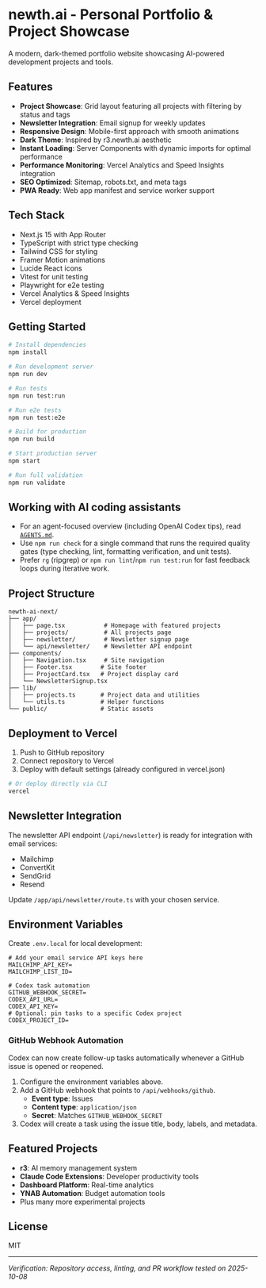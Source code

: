 # newth.ai - Personal Portfolio & Project Showcase

A modern, dark-themed portfolio website showcasing AI-powered development projects and tools.

## Features

- **Project Showcase**: Grid layout featuring all projects with filtering by status and tags
- **Newsletter Integration**: Email signup for weekly updates
- **Responsive Design**: Mobile-first approach with smooth animations
- **Dark Theme**: Inspired by r3.newth.ai aesthetic
- **Instant Loading**: Server Components with dynamic imports for optimal performance
- **Performance Monitoring**: Vercel Analytics and Speed Insights integration
- **SEO Optimized**: Sitemap, robots.txt, and meta tags
- **PWA Ready**: Web app manifest and service worker support

## Tech Stack

- Next.js 15 with App Router
- TypeScript with strict type checking
- Tailwind CSS for styling
- Framer Motion animations
- Lucide React icons
- Vitest for unit testing
- Playwright for e2e testing
- Vercel Analytics & Speed Insights
- Vercel deployment

## Getting Started

```bash
# Install dependencies
npm install

# Run development server
npm run dev

# Run tests
npm run test:run

# Run e2e tests
npm run test:e2e

# Build for production
npm run build

# Start production server
npm start

# Run full validation
npm run validate
```

## Working with AI coding assistants

- For an agent-focused overview (including OpenAI Codex tips), read [`AGENTS.md`](./AGENTS.md).
- Use `npm run check` for a single command that runs the required quality gates (type checking, lint, formatting verification, and unit tests).
- Prefer `rg` (ripgrep) or `npm run lint`/`npm run test:run` for fast feedback loops during iterative work.

## Project Structure

```
newth-ai-next/
├── app/
│   ├── page.tsx           # Homepage with featured projects
│   ├── projects/          # All projects page
│   ├── newsletter/        # Newsletter signup page
│   └── api/newsletter/    # Newsletter API endpoint
├── components/
│   ├── Navigation.tsx     # Site navigation
│   ├── Footer.tsx        # Site footer
│   ├── ProjectCard.tsx   # Project display card
│   └── NewsletterSignup.tsx
├── lib/
│   ├── projects.ts       # Project data and utilities
│   └── utils.ts          # Helper functions
└── public/               # Static assets
```

## Deployment to Vercel

1. Push to GitHub repository
2. Connect repository to Vercel
3. Deploy with default settings (already configured in vercel.json)

```bash
# Or deploy directly via CLI
vercel
```

## Newsletter Integration

The newsletter API endpoint (`/api/newsletter`) is ready for integration with email services:

- Mailchimp
- ConvertKit
- SendGrid
- Resend

Update `/app/api/newsletter/route.ts` with your chosen service.

## Environment Variables

Create `.env.local` for local development:

```
# Add your email service API keys here
MAILCHIMP_API_KEY=
MAILCHIMP_LIST_ID=

# Codex task automation
GITHUB_WEBHOOK_SECRET=
CODEX_API_URL=
CODEX_API_KEY=
# Optional: pin tasks to a specific Codex project
CODEX_PROJECT_ID=
```

### GitHub Webhook Automation

Codex can now create follow-up tasks automatically whenever a GitHub issue is opened or reopened.

1. Configure the environment variables above.
2. Add a GitHub webhook that points to `/api/webhooks/github`.
   - **Event type**: Issues
   - **Content type**: `application/json`
   - **Secret**: Matches `GITHUB_WEBHOOK_SECRET`
3. Codex will create a task using the issue title, body, labels, and metadata.

## Featured Projects

- **r3**: AI memory management system
- **Claude Code Extensions**: Developer productivity tools
- **Dashboard Platform**: Real-time analytics
- **YNAB Automation**: Budget automation tools
- Plus many more experimental projects

## License

MIT

---

_Verification: Repository access, linting, and PR workflow tested on 2025-10-08_
